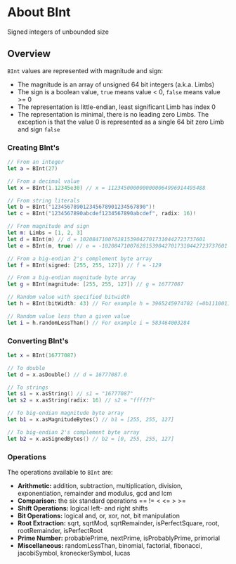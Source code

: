 # About BInt

Signed integers of unbounded size

## Overview

``BInt`` values are represented with magnitude and sign:

* The magnitude is an array of unsigned 64 bit integers (a.k.a. Limbs)
* The sign is a boolean value, `true` means value < 0, `false` means value >= 0
* The representation is little-endian, least significant Limb has index 0
* The representation is minimal, there is no leading zero Limbs. The exception is that the value 0 is represented as a single 64 bit zero Limb and sign `false`

### Creating BInt's

```swift
// From an integer
let a = BInt(27)

// From a decimal value
let x = BInt(1.12345e30) // x = 1123450000000000064996914495488

// From string literals
let b = BInt("123456789012345678901234567890")!
let c = BInt("1234567890abcdef1234567890abcdef", radix: 16)!

// From magnitude and sign
let m: Limbs = [1, 2, 3]
let d = BInt(m) // d = 1020847100762815390427017310442723737601
let e = BInt(m, true) // e = -1020847100762815390427017310442723737601

// From a big-endian 2's complement byte array
let f = BInt(signed: [255, 255, 127]) // f = -129

// From a big-endian magnitude byte array
let g = BInt(magnitude: [255, 255, 127]) // g = 16777087

// Random value with specified bitwidth
let h = BInt(bitWidth: 43) // For example h = 3965245974702 (=0b111001101100111011000100111110100010101110)

// Random value less than a given value
let i = h.randomLessThan() // For example i = 583464003284
```

### Converting BInt's

```swift
let x = BInt(16777087)

// To double
let d = x.asDouble() // d = 16777087.0

// To strings
let s1 = x.asString() // s1 = "16777087"
let s2 = x.asString(radix: 16) // s2 = "ffff7f"

// To big-endian magnitude byte array
let b1 = x.asMagnitudeBytes() // b1 = [255, 255, 127]

// To big-endian 2's complement byte array
let b2 = x.asSignedBytes() // b2 = [0, 255, 255, 127]
```

### Operations

The operations available to `BInt` are:

* **Arithmetic:** addition, subtraction, multiplication, division, exponentiation, remainder and modulus, gcd and lcm
* **Comparison:** the six standard operations ==  !=  <  <=  >  >=
* **Shift Operations:** logical left- and right shifts
* **Bit Operations:** logical and, or, xor, not, bit manipulation
* **Root Extraction:** sqrt, sqrtMod, sqrtRemainder, isPerfectSquare, root, rootRemainder, isPerfectRoot
* **Prime Number:** probablePrime, nextPrime, isProbablyPrime, primorial
* **Miscellaneous:** randomLessThan, binomial, factorial, fibonacci, jacobiSymbol, kroneckerSymbol, lucas

